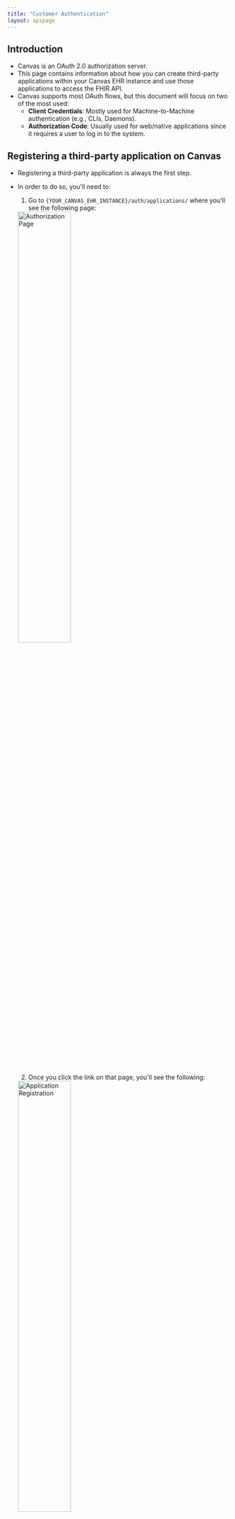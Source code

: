 ```yaml
---
title: "Customer Authentication"
layout: apipage
---
```


## Introduction

- Canvas is an OAuth 2.0 authorization server.
- This page contains information about how you can create third-party applications within your Canvas EHR instance and use those applications to access the FHIR API.
- Canvas supports most OAuth flows, but this document will focus on two of the most used:
  - **Client Credentials**: Mostly used for Machine-to-Machine authentication (e.g., CLIs, Daemons).
  - **Authorization Code**: Usually used for web/native applications since it requires a user to log in to the system.

## Registering a third-party application on Canvas

- Registering a third-party application is always the first step.
- In order to do so, you'll need to:
  1. Go to `{YOUR_CANVAS_EHR_INSTANCE}/auth/applications/` where you'll see the following page:
  <img src="https://files.readme.io/ed67823-Screenshot_2021-10-26_at_16.22.31.png" alt="Authorization Page" style="width: 50%;" />


  2. Once you click the link on that page, you'll see the following:
  <img src="https://files.readme.io/8b49344-Screenshot_2021-10-26_at_16.24.01.png" alt="Application Registration" style="width: 50%;" />


  - You'll need to set a name for the app, set the `Client type` to `Confidential`, choose one of the `Authorization grant types`, and set the `Redirect URIs` if needed. Leave the `Algorithm` at `No OIDC support` for now.
  - Here's how it should look if you created a new "Test Application" with the `client-credentials` grant type:
<img src="https://files.readme.io/6190a01-Screenshot_2021-10-26_at_16.26.59.png" alt="Application Example" style="width: 50%;" />

  - That's it. Take note of your `Client ID` and `Client Secret`, and proceed to the section related to the `Authorization Grant Type` you chose.

## Client Credentials

- The Client Credentials flow assumes that everyone involved is capable of securely storing the `Client ID` and `Client Secret`.
- In order to get a token, you just need to:

```shell
curl --request POST '{YOUR_CANVAS_EHR_INSTANCE}/auth/token/' \
--header 'Content-Type: application/x-www-form-urlencoded' \
--data-urlencode 'grant_type=client_credentials' \
--data-urlencode 'client_id={YOUR_CLIENT_ID}' \
--data-urlencode 'client_secret={YOUR_CLIENT_SECRET}'
```

and you'll get back a JSON which will contain an `access_token` that'll be valid for 10 hours.

## Authorization Code

The Authorization Code flow has a lot more steps to ensure a user of the Canvas EHR explicitly approves the token request. It's also typically used by web/mobile applications, due to the need for requiring explicit permission from a user logged into the Canvas EHR.

The basic steps are:
* The application opens a browser to the Canvas EHR instance.
* The logged-in user sees the authorization prompt and approves the request.
* The user is redirected back to the `redirect_url` with an authorization code in the query string.
* The application exchanges the authorization code for an access token.

Note that if you use this Flow, you will need to add redirect URIs when creating an application. That's the URI that will receive the authorization code.

1. On your browser, open `{YOUR_CANVAS_EHR_INSTANCE}/auth/authorize/?response_type=code&client_id={CLIENT_ID}&scope={LIST_OF_SCOPES}&redirect_uri={REDIRECT_URI_AS_DEFINED_ON_THE_APPLICATION}`. This will prompt the logged-in user to authorize the Application. Upon authorization, the flow will redirect to the {REDIRECT_URI_AS_DEFINED_ON_THE_APPLICATION} with a code on the query string. You'll need that code next.

2. Now you need to exchange the code received in the previous step for an access token. For that, run the following:

```shell
curl --request POST '{YOUR_CANVAS_EHR_INSTANCE}/auth/token/' \
--header 'Content-Type: application/x-www-form-urlencoded' \
--data-urlencode 'grant_type=authorization_code' \
--data-urlencode 'client_id={CLIENT_ID}' \
--data-urlencode 'client_secret={CLIENT_SECRET}' \
--data-urlencode 'redirect_uri={REDIRECT_URI_AS_DEFINED_ON_THE_APPLICATION}' \
--data-urlencode 'code={CODE_FROM_PREVIOUS_STEP}'
```

And you'll get back an access token JSON that looks like the following:

```json
{
  "access_token": "AN ACCESS TOKEN",
  "expires_in": 36000,
  "token_type": "Bearer",
  "scope": "List of accepted scopes here",
  "refresh_token": "A REFRESH TOKEN"
}
```

Notice the refresh token there, which doesn't exist for the Client Credentials flow.

Since the `code` granted when the user authorizes the application is very short-lived, the refresh token allows for seamless revalidation of a token. This refresh token never expires but can only be used once. In order to request a new token, you need to issue the following request:

```shell
curl --request POST '{YOUR_CANVAS_EHR_INSTANCE}/auth/token/' \
--header 'Content-Type: application/x-www-form-urlencoded' \
--data-urlencode 'grant_type=refresh_token' \
--data-urlencode 'client_id={CLIENT_ID}' \
--data-urlencode 'client_secret={CLIENT_SECRET}' \
--data-urlencode 'redirect_uri={REDIRECT_URI_AS_DEFINED_ON_THE_APPLICATION}' \
--data-urlencode 'refresh_token={REFRESH_TOKEN}'
```
and you'll get a brand new access token.

## Scopes

Scopes are useful to prevent access to unwanted parts of the API. If you're using the Client Credentials Flow, Scopes are optional, and if omitted, you'll have full access to the FHIR API. Be mindful of that.

If you're using the Authorization Code Flow, you need to pass scopes as part of your first request to get an authorization code. These scopes follow the [Clinical Scope Syntax](https://www.hl7.org/fhir/smart-app-launch/scopes-and-launch-context.html#clinical-scope-syntax) set by HL7.

Since Canvas currently works on a User level (e.g., the logged-in user isn't a Patient), the most relevant scopes can be found [here](https://www.hl7.org/fhir/smart-app-launch/scopes-and-launch-context.html#user-level-scopes).

In short, they have the form: `user/resourceType.(read|write|*)`, where `resourceType` can be one of the supported resources (e.g., `Patient, Practitioner, etc) or a wildcard `*`.

## Additional reading
- [Authentication Best Practices](/api/authentication-best-practices)
